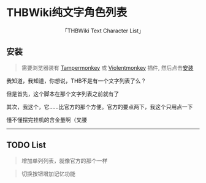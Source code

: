 # THBWiki纯文字角色列表
<div align="center">
「THBWiki Text Character List」
</div>

## 安装

> 需要浏览器装有 [Tampermonkey](https://tampermonkey.net/) 或 [Violentmonkey](https://violentmonkey.github.io/) 插件, 然后点击[安装](https://raw.githubusercontent.com/abbaccadd0/THBWiki-Text-Character-List/main/thbTextCharacterList.user.js)

我知道，我知道，你想说，THB不是有一个文字列表了么？

但是首先，这个脚本在那个文字列表之前就有了

其次，我这个，它……比官方的那个方便。官方的要点两下，我这个只用点一下

懂不懂摆完挂机的含金量啊（叉腰

---

## TODO List

> 增加单列列表，就像官方的那个一样

> 切换按钮增加记忆功能